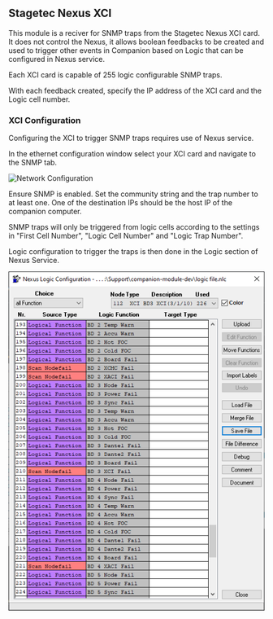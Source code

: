 ## Stagetec Nexus XCI

This module is a reciver for SNMP traps from the Stagetec Nexus XCI card. It does not control the Nexus, it allows boolean feedbacks to be created and used to trigger other events in Companion based on Logic that can be configured in Nexus service.

Each XCI card is capable of 255 logic configurable SNMP traps.

With each feedback created, specify the IP address of the XCI card and the Logic cell number.

### XCI Configuration
Configuring the XCI to trigger SNMP traps requires use of Nexus service.

In the ethernet configuration window select your XCI card and navigate to the SNMP tab.

![Network Configuration](images/xci-netowrk-snmp.png)

Ensure SNMP is enabled. Set the community string and the trap number to at least one. One of the destination IPs should be the host IP of the companion computer.

SNMP traps will only be triggered from logic cells according to the settings in "First Cell Number", "Logic Cell Number" and "Logic Trap Number".

Logic configuration to trigger the traps is then done in the Logic section of Nexus Service. 

![Logic Configuration](images/nexus-logic.png)